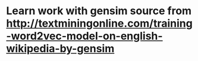 # Learn work with gensim source from http://textminingonline.com/training-word2vec-model-on-english-wikipedia-by-gensim